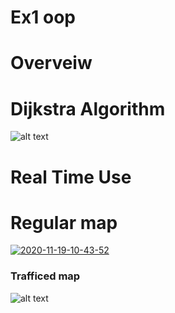 # Ex1 oop
# Overveiw 
# Dijkstra Algorithm
![alt text](https://i.ibb.co/G25wb87/Dijkstra-Ex1.png)
# Real Time Use
# Regular map
<a href="https://ibb.co/s2G6Xgx"><img src="https://i.ibb.co/qdfW2Dq/2020-11-19-10-43-52.png" alt="2020-11-19-10-43-52" border="0"></a>
### Trafficed map 
![alt text](https://i.ibb.co/s2G6Xgx/2020-11-19-10-43-52.png)

